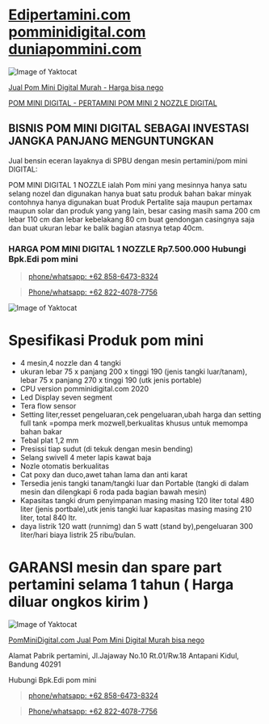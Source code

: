 # [Edipertamini.com](http://www.edipertamini.com) [pomminidigital.com](https://pomminidigital.com) [duniapommini.com](https://duniapommini.com)

![Image of Yaktocat](https://i.imgur.com/LKKxMc8h.png)

[Jual Pom Mini Digital Murah - Harga bisa nego](https://pomminidigital.com/daftar-harga-pom-mini)

[POM MINI DIGITAL - PERTAMINI POM MINI 2 NOZZLE DIGITAL](https://duniapommini.com/pertamini-pom-mini-2-nozzle-digital)


## BISNIS POM MINI DIGITAL SEBAGAI INVESTASI JANGKA PANJANG MENGUNTUNGKAN
Jual bensin eceran layaknya di SPBU dengan mesin pertamini/pom mini DIGITAL:

POM MINI DIGITAL 1 NOZZLE ialah Pom mini yang mesinnya hanya satu selang nozel dan digunakan hanya buat satu produk bahan bakar minyak contohnya hanya digunakan buat Produk Pertalite saja maupun pertamax maupun solar dan produk yang yang lain, besar casing masih sama 200 cm lebar 110 cm dan lebar kebelakang 80 cm buat gendongan casingnya saja dan buat ukuran lebar ke balik bagian atasnya tetap 40cm. 

### HARGA POM MINI DIGITAL 1 NOZZLE Rp7.500.000 Hubungi Bpk.Edi pom mini 
> [phone/whatsapp: +62 858-6473-8324](https://api.whatsapp.com/send?phone=6285864738324&text=BPK.EDI%20Saya%20mau%20beli%20*https://pomminidigital.com/daftar-harga-pom-mini/*%20berapa%20harga%20Pom%20Mini)

> [Phone/whatsapp: +62 822-4078-7756](https://api.whatsapp.com/send?phone=6282240787756&text=BPK.EDI%20Saya%20mau%20beli%20*https://pomminidigital.com/daftar-harga-pom-mini/*%20berapa%20harga%20Pom%20Mini)

![Image of Yaktocat](https://i.imgur.com/u9LAqmK.png)

# Spesifikasi Produk pom mini 

* 4 mesin,4 nozzle dan 4 tangki
* ukuran lebar 75 x panjang 200 x tinggi 190 (jenis tangki luar/tanam), lebar 75 x panjang 270 x tinggi 190 (utk jenis portable)
* CPU version pomminidigital.com 2020
* Led Display seven segment
* Tera flow sensor
* Setting liter,resset pengeluaran,cek pengeluaran,ubah harga dan setting full tank =pompa merk mozwell,berkualitas khusus untuk memompa bahan bakar
* Tebal plat 1,2 mm
* Presissi tiap sudut (di tekuk dengan mesin bending)
* Selang swivell 4 meter lapis kawat baja
* Nozle otomatis berkualitas
* Cat poxy dan duco,awet tahan lama dan anti karat
* Tersedia jenis tangki tanam/tangki luar dan Portable (tangki di dalam mesin dan dilengkapi 6 roda pada bagian bawah mesin)
* Kapasitas tangki drum penyimpanan masing masing 120 liter total 480 liter (jenis portbale),utk jenis tangki luar kapasitas masing masing 210 liter, total 840 ltr.
* daya listrik 120 watt (runnimg) dan 5 watt (stand by),pengeluaran 300 liter/hari biaya listrik 25 ribu/bulan.

# GARANSI mesin dan spare part pertamini selama 1 tahun ( Harga diluar ongkos kirim )

![Image of Yaktocat](https://i.imgur.com/2zL6RJr.jpg)

[PomMiniDigital.com Jual Pom Mini Digital Murah bisa nego](https://pomminidigital.com/daftar-harga-pom-mini)

Alamat Pabrik pertamini, Jl.Jajaway No.10 Rt.01/Rw.18 Antapani Kidul, Bandung 40291

Hubungi Bpk.Edi pom mini 
> [phone/whatsapp: +62 858-6473-8324](https://api.whatsapp.com/send?phone=6285864738324&text=BPK.EDI%20Saya%20mau%20beli%20*https://pomminidigital.com/daftar-harga-pom-mini/*%20berapa%20harga%20Pom%20Mini)

> [Phone/whatsapp: +62 822-4078-7756](https://api.whatsapp.com/send?phone=6282240787756&text=BPK.EDI%20Saya%20mau%20beli%20*https://pomminidigital.com/daftar-harga-pom-mini/*%20berapa%20harga%20Pom%20Mini)
